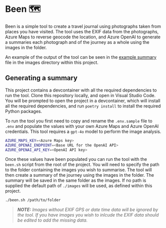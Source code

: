 # Been 🗺️

Been is a simple tool to create a travel journal using photographs taken from places you have visited. The tool uses the EXIF data from the photographs, Azure Maps to reverse geocode the location, and Azure OpenAI to generate a summaries each photograph and of the journey as a whole using the images in the folder.

An example of the output of the tool can be seen in the [example summary](/images/summary.md) file in the images directory within this project.

## Generating a summary

This project contains a devcontainer with all the required dependencies to run the tool. Clone this repository locally, and open in Visual Studio Code. You will be prompted to open the project in a devcontainer, which will install all the required dependencies, and run `poetry install` to install the required Python packages.

To run the tool you first need to copy and rename the `.env.sample` file to `.env` and populate the values with your own Azure Maps and Azure OpenAI credentials. This tool requires a `gpt-4o` model to perform the image analysis.

```bash
AZURE_MAPS_KEY=<Azure Maps key>
AZURE_OPENAI_ENDPOINT=<Base URL for the OpenAI API>
AZURE_OPENAI_API_KEY=<OpenAI API key>
```

Once these values have been populated you can run the tool with the `been.sh` script from the root of the project. You will need to specify the path to the folder containing the images you wish to summarise. The tool will then create a summary of the journey using the images in the folder. The summary will be saved in the same folder as the images. If no path is supplied the default path of `./images` will be used, as defined within this project.

```bash
./been.sh /path/to/folder
```

> ***NOTE:** Images without EXIF GPS or date time data will be ignored by the tool. If you have images you wish to inlcude the EXIF data should be edited to add the missing data.*